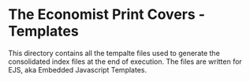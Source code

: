 # The Economist Print Covers - Templates

This directory contains all the tempalte files used to generate the consolidated
index files at the end of execution.  The files are written for EJS, aka
Embedded Javascript Templates.

